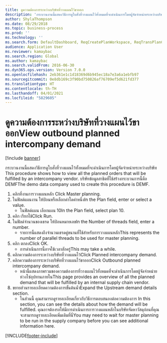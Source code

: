 ```yaml
---
title: ดูความต้องการระหว่างบริษัทที่วางแผนไว้ขาออก
description: 'กระบวนงานนี้แสดงวิธีการดูใบสั่งที่วางแผนไว้ทั้งหมดที่จะดำเนินการโดยผู้จัดจำหน่ายระหว่างบริษัท '
author: ShylaThompson
ms.date: 08/29/2018
ms.topic: business-process
ms.prod: ''
ms.technology: ''
ms.search.form: DefaultDashboard, ReqCreatePlanWorkspace, ReqTransPlanCard, ReqOutboundIntercompanyDemand
audience: Application User
ms.reviewer: kamaybac
ms.search.region: Global
ms.author: kamaybac
ms.search.validFrom: 2016-06-30
ms.dyn365.ops.version: Version 7.0.0
ms.openlocfilehash: 2eb361e1c1d18369d6b945ec18a7e3a6a1ebfb97
ms.sourcegitcommit: 0e8db169c3f90bd750826af76709ef5d621fd377
ms.translationtype: HT
ms.contentlocale: th-TH
ms.lasthandoff: 04/01/2021
ms.locfileid: "5829605"
---
```

# <a name="view-outbound-planned-intercompany-demand"></a><span data-ttu-id="a952e-103">ดูความต้องการระหว่างบริษัทที่วางแผนไว้ขาออก</span><span class="sxs-lookup"><span data-stu-id="a952e-103">View outbound planned intercompany demand</span></span>

[!include [banner](../../includes/banner.md)]

<span data-ttu-id="a952e-104">กระบวนงานนี้แสดงวิธีการดูใบสั่งที่วางแผนไว้ทั้งหมดที่จะดำเนินการโดยผู้จัดจำหน่ายระหว่างบริษัท </span><span class="sxs-lookup"><span data-stu-id="a952e-104">This procedure shows how to view all the planned orders that will be fulfilled by an intercompany vendor.</span></span> <span data-ttu-id="a952e-105">บริษัทข้อมูลสาธิตที่ใช้สร้างกระบวนการนี้คือ DEMF</span><span class="sxs-lookup"><span data-stu-id="a952e-105">The demo data company used to create this procedure is DEMF.</span></span>

1. <span data-ttu-id="a952e-106">คลิกที่งานการวางแผนหลัก </span><span class="sxs-lookup"><span data-stu-id="a952e-106">Click Master planning.</span></span>
2. <span data-ttu-id="a952e-107">ในฟิลด์แผนงาน ให้ป้อนหรือเลือกค่าใดค่าหนึ่ง</span><span class="sxs-lookup"><span data-stu-id="a952e-107">In the Plan field, enter or select a value.</span></span>
    * <span data-ttu-id="a952e-108">ในฟิลด์แผน เลือกแผน 10</span><span class="sxs-lookup"><span data-stu-id="a952e-108">In the Plan field, select plan 10.</span></span>  
3. <span data-ttu-id="a952e-109">คลิก เรียกใช้</span><span class="sxs-lookup"><span data-stu-id="a952e-109">Click Run.</span></span>
4. <span data-ttu-id="a952e-110">ในฟิลด์จำนวนของเธรด ให้ป้อนหมายเลข</span><span class="sxs-lookup"><span data-stu-id="a952e-110">In the Number of threads field, enter a number.</span></span>
    * <span data-ttu-id="a952e-111">รายการนี้แสดงถึงจำนวนเธรดคู่ขนานที่ใช้สำหรับการวางแผนหลัก</span><span class="sxs-lookup"><span data-stu-id="a952e-111">This represents the number of parallel threads to be used for master planning.</span></span>  
5. <span data-ttu-id="a952e-112">คลิก ตกลง</span><span class="sxs-lookup"><span data-stu-id="a952e-112">Click OK.</span></span>
    * <span data-ttu-id="a952e-113">การดำเนินการนี้อาจใช้เวลาสักครู่</span><span class="sxs-lookup"><span data-stu-id="a952e-113">This may take a while.</span></span>  
6. <span data-ttu-id="a952e-114">คลิกความต้องการระหว่างบริษัทที่วางแผนไว้</span><span class="sxs-lookup"><span data-stu-id="a952e-114">Click Planned intercompany demand.</span></span>
7. <span data-ttu-id="a952e-115">คลิกความต้องการระหว่างบริษัทที่วางแผนไว้ขาออก</span><span class="sxs-lookup"><span data-stu-id="a952e-115">Click Outbound planned intercompany demand.</span></span>
    * <span data-ttu-id="a952e-116">หน้านี้แสดงภาพรวมของความต้องการที่วางแผนไว้ทั้งหมดที่จะดำเนินการโดยผู้จัดจำหน่ายห่วงโซ่อุปทานภายใน</span><span class="sxs-lookup"><span data-stu-id="a952e-116">This page provides an overview of all the planned demand that will be fulfilled by an internal supply chain vendor.</span></span>  
8. <span data-ttu-id="a952e-117">ขยายส่วนรายละเอียดความต้องการขั้นต้นน้ำ</span><span class="sxs-lookup"><span data-stu-id="a952e-117">Expand the Upstream demand details section.</span></span>
    * <span data-ttu-id="a952e-118">ในส่วนนี้ คุณสามารถดูรายละเอียดเกี่ยวกับวิธีการตอบสนองต่อความต้องการ </span><span class="sxs-lookup"><span data-stu-id="a952e-118">In this section, you can see the details about how the demand will be fulfilled.</span></span> <span data-ttu-id="a952e-119">คุณอาจต้องรอให้มีการดำเนินการการวางแผนหลักในบริษัทจัดหาวัสดุก่อนที่คุณจะสามารถดูรายละเอียดเพิ่มเติมที่นี่</span><span class="sxs-lookup"><span data-stu-id="a952e-119">You may need to wait for master planning to be run in the supply company before you can see additional information here.</span></span>  



[!INCLUDE[footer-include](../../../includes/footer-banner.md)]
